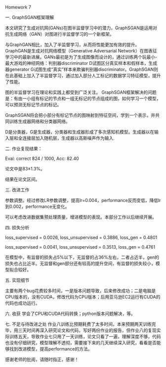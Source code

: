 Homework 7

一. GraphSGAN框架理解

本文研究了生成对抗网(GANs)在图半监督学习中的潜力，GraphSGAN是运用对抗生成网络（GAN）对图进行半监督学习的一个新框架。

与GraphGAN相比，加入了半监督学习，从而将性能更加有效的提升。GraphGAN是生成对抗网络模型（Generative Adversarial Network）在图表征学习中的最新进展。GANs最初是为了生成图像而设计的，通过训练两个玩最小-最大游戏的神经网络：判别器discriminator D试图区分真实样本和假样本，生成器generator G试图生成“真实”样本来欺骗判别器discriminator。GraphSGAN则在此基础上加入了半监督学习，通过加入部分人工标记的数据学习特征模型，提升了性能。

图的半监督学习在理论和实践上都受到广泛关注。 GraphSGAN框架解决的问题是：有由一小组有标记的节点和一组无标记的节点组成的图，如何学习一个模型，可以预测无标记节点的标记。

GraphSGAN将会把小部分有标记节点的图映射到特征空间，学到一个表示，并共同训练生成器网络和分类器网络。

D是分类器，G是生成器，分类器和生成器形成了多次感知机模型。生成器以在输入层和全连接层加入随机层，生成器以高斯噪声作为输入.

二. 作业复现结果：

Eval: correct 824 / 1000, Acc: 82.40

论文中是83±1.3%。

结果在论文区间。

三. 改进工作

参数调整。经过修改LR参数调整，提高lr=0.004，performance反而变低，降低lr到0.002，performance无变化。

可以考虑改进数据集预处理质量，增进模型的表现。本部分工作以后继续开展。

四. 损失分析

loss_supervised = 0.0026, loss_unsupervised = 0.3886, loss_gen = 0.4801 

loss_supervised = 0.0041, loss_unsupervised = 0.3513, loss_gen = 0.4761

在模型中，有监督的损失占5%以下，无监督的占36%左右，二者占近半，gen的损失也占比近半。无监督和gen部分还有较高的提升空间，有监督的损失较小，模型拟合较好。

五. 实现细节

主要有两个bug花费较多时间，一是版本问题导致，后来修改成功；二是电脑是CPU版本的，没有CUDA，修改代码为CPU版本；后用亚马逊EC2运行有CUDA的代码也成功运行。

六. 收获
学会了CPU和CUDA代码转换；python版本问题解决，等。

七. 不足与待改进之处
作业八训练比预期耗费了太多时间，本来预期两天训练完毕，用三天时间再深入研究论文和代码，写好两份作业的报告，但作业八的复现实际训练五天，导致作业七只用了一天训练，论文只看了一遍，理解深度不够，代码也没有仔细研究，模型理解不透彻，需要接下来的几天继续深入研究，看看是否能够找到改进模型，提高performance的方法。

感谢老师的批阅，请随时指正，感谢！

